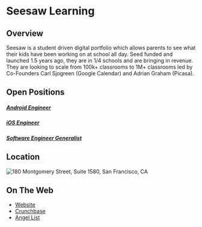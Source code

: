 # Seesaw Learning
## Overview
Seesaw is a student driven digital portfolio which allows parents to see what their kids have been working on at school all day. Seed funded and launched 1.5 years ago, they are in 1/4 schools and are bringing in revenue. They are looking to scale from 100k+ classrooms to 1M+ classrooms led by Co-Founders Carl Sjogreen (Google Calendar) and Adrian Graham (Picasa).

## Open Positions
##### [Android Engineer](android-engineer.md)
##### [iOS Engineer](ios-engineer.md)
##### [Software Engineer Generalist](software-engineer-generalist.md)

## Location
![180 Montgomery Street, Suite 1580, San Francisco, CA](https://maps.googleapis.com/maps/api/staticmap?center=180+Montgomery+Street,+Suite+1580,+San+Francisco,+CA&zoom=13&scale=false&size=600x300&maptype=roadmap&format=png&visual_refresh=true&markers=size:mid%7Ccolor:0xff0000%7Clabel:%7C190+Montgomery+St.,+San+Francisco,+CA)  

## On The Web
+ [Website](http://web.seesaw.me/)
+ [Crunchbase](https://www.crunchbase.com/organization/seesaw-2)
+ [Angel List](https://angel.co/seesaw-4)
